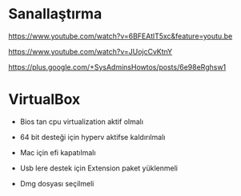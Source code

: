 # Sanallaştırma
https://www.youtube.com/watch?v=6BFEAtlT5xc&feature=youtu.be

https://www.youtube.com/watch?v=JUojcCvKtnY

https://plus.google.com/+SysAdminsHowtos/posts/6e98eRghsw1

# VirtualBox
- Bios tan cpu virtualization aktif olmalı
- 64 bit desteği için hyperv aktifse kaldırılmalı
- Mac için efi kapatılmalı
- Usb lere destek için Extension paket yüklenmeli

- Dmg dosyası seçilmeli
